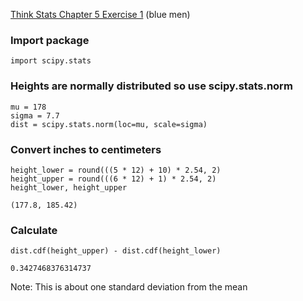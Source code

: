 [Think Stats Chapter 5 Exercise 1](http://greenteapress.com/thinkstats2/html/thinkstats2006.html#toc50) (blue men)

### Import package
    import scipy.stats

### Heights are normally distributed so use scipy.stats.norm
    mu = 178
    sigma = 7.7
    dist = scipy.stats.norm(loc=mu, scale=sigma)

### Convert inches to centimeters
    height_lower = round(((5 * 12) + 10) * 2.54, 2)
    height_upper = round(((6 * 12) + 1) * 2.54, 2)
    height_lower, height_upper
`(177.8, 185.42)`

### Calculate
    dist.cdf(height_upper) - dist.cdf(height_lower)
`0.3427468376314737`

Note: This is about one standard deviation from the mean
